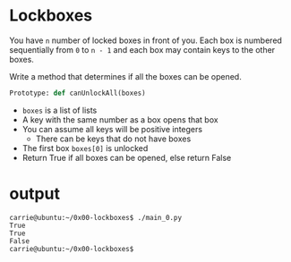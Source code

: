 # Lockboxes
You have `n` number of locked boxes in front of you. Each box is numbered sequentially from `0` to `n - 1` and each box may contain keys to the other boxes.

Write a method that determines if all the boxes can be opened.
```python
Prototype: def canUnlockAll(boxes)
```
* `boxes` is a list of lists
* A key with the same number as a box opens that box
* You can assume all keys will be positive integers
  * There can be keys that do not have boxes
* The first box `boxes[0]` is unlocked
* Return True if all boxes can be opened, else return False

# output
```
carrie@ubuntu:~/0x00-lockboxes$ ./main_0.py
True
True
False
carrie@ubuntu:~/0x00-lockboxes$
```